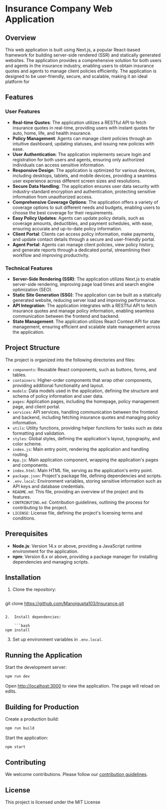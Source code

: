 **Insurance Company Web Application**
=====================================

**Overview**
------------

This web application is built using Next.js, a popular React-based framework for building server-side rendered (SSR) and statically generated websites. 
The application provides a comprehensive solution for both users and agents in the insurance industry, enabling users to obtain insurance quotes and agents to manage client policies efficiently.
The application is designed to be user-friendly, secure, and scalable, making it an ideal platform for

**Features**
------------

### User Features

*   **Real-time Quotes**: The application utilizes a RESTful API to fetch insurance quotes in real-time, providing users with instant quotes for auto, home, life, and health insurance.
*   **Policy Management**: Agents can manage client policies through an intuitive dashboard, updating statuses, and issuing new policies with ease.
*   **User  Authentication**: The application implements secure login and registration for both users and agents, ensuring only authorized individuals can access sensitive information.
*   **Responsive Design**: The application is optimized for various devices, including desktops, tablets, and mobile devices, providing a seamless user experience across different screen sizes and resolutions.
*   **Secure Data Handling**: The application ensures user data security with industry-standard encryption and authentication, protecting sensitive information from unauthorized access.
*   **Comprehensive Coverage Options**: The application offers a variety of coverage options to suit different needs and budgets, enabling users to choose the best coverage for their requirements.
*   **Easy Policy Updates**: Agents can update policy details, such as coverage amounts, deductibles, and payment schedules, with ease, ensuring accurate and up-to-date policy information.
*   **Client Portal**: Clients can access policy information, make payments, and update contact details through a secure and user-friendly portal.
*   **Agent Portal**: Agents can manage client policies, view policy history, and generate reports through a dedicated portal, streamlining their workflow and improving productivity.

### Technical Features

*   **Server-Side Rendering (SSR)**: The application utilizes Next.js to enable server-side rendering, improving page load times and search engine optimization (SEO).
*   **Static Site Generation (SSG)**: The application can be built as a statically generated website, reducing server load and improving performance.
*   **API Integration**: The application integrates with a RESTful API to fetch insurance quotes and manage policy information, enabling seamless communication between the frontend and backend.
*   **State Management**: The application utilizes React Context API for state management, ensuring efficient and scalable state management across the application.

**Project Structure**
---------------------

The project is organized into the following directories and files:

*   `components`: Reusable React components, such as buttons, forms, and tables.
*   `containers`: Higher-order components that wrap other components, providing additional functionality and layout.
*   `models`: Data models used in the application, defining the structure and schema of policy information and user data.
*   `pages`: Application pages, including the homepage, policy management page, and client portal.
*   `services`: API services, handling communication between the frontend and backend, including fetching insurance quotes and managing policy information.
*   `utils`: Utility functions, providing helper functions for tasks such as data formatting and validation.
*   `styles`: Global styles, defining the application's layout, typography, and color scheme.
*   `index.js`: Main entry point, rendering the application and handling routing.
*   `App.js`: Main application component, wrapping the application's pages and components.
*   `index.html`: Main HTML file, serving as the application's entry point.
*   `package.json`: Project's package file, defining dependencies and scripts.
*   `.env.local`: Environment variables, storing sensitive information such as API keys and database credentials.
*   `README.md`: This file, providing an overview of the project and its features.
*   `CONTRIBUTING.md`: Contribution guidelines, outlining the process for contributing to the project.
*   `LICENSE`: License file, defining the project's licensing terms and conditions.

**Prerequisites**
-----------------

*   **Node.js**: Version 14.x or above, providing a JavaScript runtime environment for the application.
*   **npm**: Version 6.x or above, providing a package manager for installing dependencies and managing scripts.

**Installation**
--------------

1.  Clone the repository:

    ```bash
git clone https://github.com/Manojgupta103/Insurance.git
```

2.  Install dependencies:

    ```bash
npm install
```

3.  Set up environment variables in `.env.local`.

**Running the Application**
---------------------------

Start the development server:

```bash
npm run dev
```

Open [http://localhost:3000](http://localhost:3000) to view the application. The page will reload on edits.

**Building for Production**
---------------------------

Create a production build:

```bash
npm run build
```

Start the application:

```bash
npm start
```

**Contributing**
--------------

We welcome contributions. Please follow our [contribution guidelines](CONTRIBUTING.md).

**License**
----------

This project is licensed under the MIT License